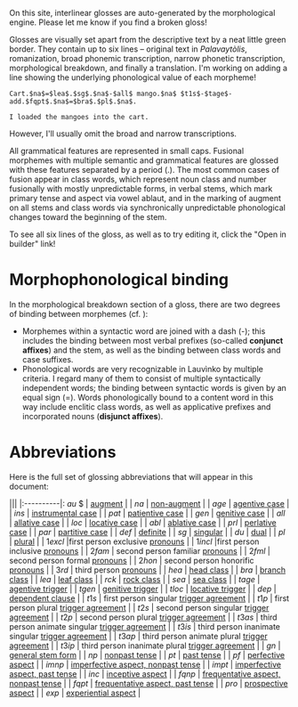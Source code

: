 On this site, interlinear glosses are auto-generated by the morphological
engine. Please let me know if you find a broken gloss!

Glosses are visually set apart from the descriptive text by a neat little
green border.
They contain up to six lines – original text in *Palavaytòlis*,
romanization,
broad phonemic transcription, narrow phonetic transcription,
morphological breakdown, and finally a translation.
I'm working on adding a line showing the underlying phonological
value of each morpheme!

```lv;frbna
Cart.$na$=$lea$.$sg$.$na$-$all$ mango.$na$ $t1s$-$tage$-add.$fqpt$.$na$=$bra$.$pl$.$na$.

I loaded the mangoes into the cart.
```

However, I'll usually omit the broad and narrow transcriptions.

All grammatical features are represented in small caps. Fusional
morphemes with multiple semantic and grammatical features are glossed
with these features separated by a period (.). The most common cases of fusion
appear in class words, which represent noun class and number fusionally with
mostly unpredictable forms, in verbal stems, which mark primary tense and
aspect via vowel ablaut, and in the marking of augment on all stems and class
words via synchronically unpredictable phonological changes toward the
beginning of the stem.

To see all six lines of the gloss, as well as to try editing it,
click the "Open in builder" link!

# Morphophonological binding

In the morphological breakdown section of a gloss,
there are two degrees of binding between morphemes (cf. [](morphology)):

- Morphemes within a syntactic word are joined with a dash (-);
this includes the binding between most verbal prefixes
(so-called **conjunct affixes**) and the stem,
as well as the binding between class words and case suffixes.
- Phonological words are very recognizable in Lauvìnko by multiple criteria.
I regard many of them to consist of multiple syntactically independent words;
the binding between syntactic words is given by an equal sign (=). Words
phonologically bound to a content word in this way include enclitic class
words, as well as applicative prefixes and incorporated nouns
(**disjunct affixes**).

# Abbreviations
  
Here is the full set of glossing 
abbreviations that will appear in this document:

|||
|:----------|: $au$      $      | [augment](/augment) |
| $na$      | [non-augment](/augment) |
| $age$     | [agentive case](/agentive) |
| $ins$     | [instrumental case](/instrumental) |
| $pat$     | [patientive case](/patientive) |
| $gen$     | [genitive case](/genitive) |
| $all$     | [allative case](/adpositional) |
| $loc$     | [locative case](/adpositional) |
| $abl$     | [ablative case](/adpositional) |
| $prl$     | [perlative case](/adpositional) |
| $par$     | [partitive case](/partitive) |
| $def$     | [definite](/partitive) |
| $sg$      | [singular](/class) |
| $du$      | [dual](/class) |
| $pl$      | [plural](/class) |
| $1excl$   |first person exclusive [pronouns](/personal_pronouns) |
| $1incl$   |first person inclusive [pronouns](/personal_pronouns) |
| $2fam$    | second person familiar [pronouns](/personal_pronouns) |
| $2fml$    | second person formal [pronouns](/personal_pronouns) |
| $2hon$    | second person honorific [pronouns](/personal_pronouns) |
| $3rd$     | third person [pronouns](/personal_pronouns) |
| $hea$     | [head class](/head) |
| $bra$     | [branch class](/branch) |
| $lea$     | [leaf class](/leaf) |
| $rck$     | [rock class](/rock) |
| $sea$     | [sea class](/sea) |
| $tage$    | [agentive trigger](/trigger_agreement) |
| $tgen$    | [genitive trigger](/trigger_agreement) |
| $tloc$    | [locative trigger](/trigger_agreement) |
| $dep$     | [dependent clause](/trigger_agreement) |
| $t1s$     | first person singular [trigger agreement](/trigger_agreement) |
| $t1p$     | first person plural [trigger agreement](/trigger_agreement) |
| $t2s$     | second person singular [trigger agreement](/trigger_agreement) |
| $t2p$     | second person plural [trigger agreement](/trigger_agreement) |
| $t3as$    | third person animate singular [trigger agreement](/trigger_agreement) |
| $t3is$    | third person inanimate singular [trigger agreement](/trigger_agreement) |
| $t3ap$    | third person animate plural [trigger agreement](/trigger_agreement) |
| $t3ip$    | third person inanimate plural [trigger agreement](/trigger_agreement) |
| $gn$      | [general stem form](/primary) |
| $np$      | [nonpast tense](/primary) |
| $pt$      | [past tense](/primary) |
| $pf$      | [perfective aspect](/primary) |
| $imnp$    | [imperfective aspect, nonpast tense](/primary) |
| $impt$    | [imperfective aspect, past tense](/primary) |
| $inc$     | [inceptive aspect](/primary) |
| $fqnp$    | [frequentative aspect, nonpast tense](/primary) |
| $fqpt$    | [frequentative aspect, past tense](/primary) |
| $pro$     | [prospective aspect](/tertiary) |
| $exp$     | [experiential aspect](/tertiary) |
